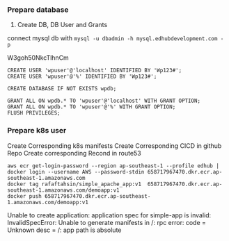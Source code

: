 ### Prepare database


1. Create DB, DB User and Grants

connect mysql db with `mysql -u dbadmin -h mysql.edhubdevelopment.com -p`

W3goh50NkcTlhnCm

```
CREATE USER 'wpuser'@'localhost' IDENTIFIED BY 'Wp123#';
CREATE USER 'wpuser'@'%' IDENTIFIED BY 'Wp123#';
    
CREATE DATABASE IF NOT EXISTS wpdb;
    
GRANT ALL ON wpdb.* TO 'wpuser'@'localhost' WITH GRANT OPTION;
GRANT ALL ON wpdb.* TO 'wpuser'@'%' WITH GRANT OPTION;
FLUSH PRIVILEGES;
```

### Prepare k8s user

Create Corresponding k8s manifests
Create Corresponding CICD in github Repo
Create corresponding Recond in route53

```
aws ecr get-login-password --region ap-southeast-1 --profile edhub | docker login --username AWS --password-stdin 658717967470.dkr.ecr.ap-southeast-1.amazonaws.com
docker tag rafaftahsin/simple_apache_app:v1  658717967470.dkr.ecr.ap-southeast-1.amazonaws.com/demoapp:v1
docker push 658717967470.dkr.ecr.ap-southeast-1.amazonaws.com/demoapp:v1
```

Unable to create application: application spec for simple-app is invalid: InvalidSpecError: Unable to generate manifests in /: rpc error: code = Unknown desc = /: app path is absolute